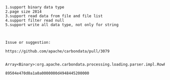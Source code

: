 	1.support binary data type
	2.page size 2814
	3.support read data from file and file list
	4.support filter read null
	5.support write all data type, not only for string
	
	

	Issue or suggestion:
	
	https://github.com/apache/carbondata/pull/3079
	
	
	Array<Binary>:org.apache.carbondata.processing.loading.parser.impl.RowParserImpl#parseRow
	
	89504e470d0a1a0a0000000d4948445200000